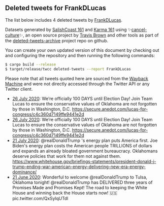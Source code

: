 ## Deleted tweets for FrankDLucas

The list below includes 4 deleted tweets by
[FrankDLucas](https://twitter.com/FrankDLucas).



Datasets generated by [SalishCoast 161](https://twitter.com/SalishCoastA) and [Karma 161](https://twitter.com/KarmaOneSixOne)
using ✨[cancel-culture](https://github.com/travisbrown/cancel-culture)✨, an open source project by [Travis Brown](https://twitter.com/travisbrown) 
and other tools as part of the [deleted-tweets-archive](https://github.com/salcoast/deleted-tweets-archive/) project repo on github.

You can create your own updated version of this document by checking out and configuring the
repository and then running the following commands:

```bash
$ cargo build --release
$ target/release/twcc deleted-tweets --report FrankDLucas
```

Please note that all tweets quoted here are sourced from the
[Wayback Machine](https://web.archive.org) and were not directly accessed through the Twitter API or
any Twitter client.

* [26 July 2020](https://web.archive.org/web/20200726220035/https://twitter.com/FrankDLucas/status/1287508058244079617): We’re officially 100 DAYS until Election Day!   Join Team Lucas to ensure the conservative values of Oklahoma are not forgotten by those in Washington, D.C. https://secure.anedot.com/lucas-for-congress/c4c360d7149ffe9441e2d
* [26 July 2020](https://web.archive.org/web/20200726213357/https://twitter.com/FrankDLucas/status/1287501366232059905): We’re officially 100 DAYS until Election Day!   Join Team Lucas to ensure the conservative values of Oklahoma are not forgotten by those in Washington, D.C. https://secure.anedot.com/lucas-for-congress/c4c360d7149ffe9441e2d
* [21 July 2020](https://web.archive.org/web/20200721160450/https://twitter.com/FrankDLucas/status/1285597906909552640): @realDonaldTrump 's energy plan puts America first.  Joe Biden's energy plan costs the American people TRILLIONS of dollars and expands an already bloated government bureaucracy.  Oklahomans deserve policies that work for them not against them. https://www.whitehouse.gov/briefings-statements/president-donald-j-trump-ending-war-american-energy-delivering-new-era-energy-dominance/
* [21 June 2020](https://web.archive.org/web/20200621030850/https://twitter.com/FrankDLucas/status/1274539015446937600): Wonderful to welcome  @realDonaldTrump  to Tulsa, Oklahoma tonight!  @realDonaldTrump  has DELIVERED three years of Promises Made and Promises Kept!   The road to keeping the White House and winning back the House starts now! 🇺🇸 pic.twitter.com/QxSylqUTdI
